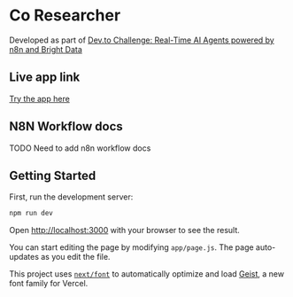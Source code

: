 # Co Researcher
 Developed as part of [Dev.to Challenge: Real-Time AI Agents powered by n8n and Bright Data](https://dev.to/challenges/brightdata-n8n-2025-08-13)

## Live app link
[Try the app here](https://co-researcher.vercel.app/)

## N8N Workflow docs
TODO
Need to add n8n workflow docs


## Getting Started
First, run the development server:

```bash
npm run dev
```

Open [http://localhost:3000](http://localhost:3000) with your browser to see the result.

You can start editing the page by modifying `app/page.js`. The page auto-updates as you edit the file.

This project uses [`next/font`](https://nextjs.org/docs/app/building-your-application/optimizing/fonts) to automatically optimize and load [Geist](https://vercel.com/font), a new font family for Vercel.
